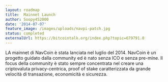 ```yaml
---
layout: roadmap
title:  Mainnet Launch
author: Soopy452000
date: '2014-07-07'
feature_image: /images/uploads/navpi-patch.jpg
status: completed
externalUrl: https://bitcointalk.org/index.php?topic=679791.0
---
```


LA mainnet di NavCoin è stata lanciata nel luglio del 2014. NavCoin è un progetto guidato dalla community ed è nato senza ICO e senza pre-mine. Il focus della community è stato sempre concentrata nel creare una criptovaluta privacy-centrica, proof of stake caratterizzata da grande velocità di transazione, economicità e sicurezza.
